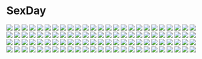 # SexDay
![](https://konachan.com/image/62bd9bc45ac5e2b59fa5e719d18970b7/Konachan.com%20-%2015387%20chocobo%20christmas%20final_fantasy_unlimited.jpg)
![](https://konachan.com/image/ebf01fe3a719b28fe72e8f681335aee9/Konachan.com%20-%2035771%202girls%20animal_ears%20blonde_hair%20blue_eyes%20blush%20foxgirl%20game_cg%20inakoi%20japanese_clothes%20kuujou_hina%20miko%20purple_eyes%20tail%20tenmaso%20whirlpool%20white_hair.jpg)
![](https://konachan.com/image/2dca35787ad7dad4a2b12ac28e69f4f4/Konachan.com%20-%20275338%20animal_ears%20aqua_eyes%20black_hair%20breasts%20christmas%20logo%20long_hair%20nipples%20nude%20original%20pussy%20tail%20thighhighs%20tofuubear%20uncensored%20watermark.jpg)
![](https://konachan.com/image/faf0e929cc6c1a06b8ff071187851ede/Konachan.com%20-%2043512%20kisume%20side_b%20touhou.jpg)
![](https://konachan.com/jpeg/41fe737eb5dcf529e70ab44abf1b18c1/Konachan.com%20-%20228959%20tagme_%28artist%29%20vocaloid%20voiceroid%20yuzuki_yukari.jpg)
![](https://konachan.com/image/318b3eafdd72158d1ff4d02247390bcc/Konachan.com%20-%20296506%20animal%20aqua_eyes%20autumn%20azur_lane%20book%20boots%20breasts%20cat%20catgirl%20dress%20food%20group%20hat%20long_hair%20mullpull%20pantyhose%20red_eyes%20twintails%20watermark.jpg)
![](https://konachan.com/image/2ab7a46a81d9e58dcd45f2f3e9ac2b11/Konachan.com%20-%209509%20asakura_nemu%20da_capo%20shirakawa_kotori.jpg)
![](https://konachan.com/image/1c94fe52d1fcb1b387f762bc37025353/Konachan.com%20-%20305755%20brown_hair%20fuu_%28fuore%29%20hoodie%20isshiki_iroha%20short_hair%20shorts%20yahari_ore_no_seishun_love_come_wa_machigatteiru..jpg)
![](https://konachan.com/jpeg/43a4dcaa4faed845cfe97be35da03409/Konachan.com%20-%20190798%20blonde_hair%20blue_eyes%20building%20city%20hat%20koroneko_p0w0q%20long_hair%20original%20purple_hair%20short_hair%20skirt%20thighhighs%20wings.jpg)
![](https://konachan.com/jpeg/73692443bbeb33dea89d5b34d52dc32b/Konachan.com%20-%20195529%20animal_ears%20bunny_ears%20bunnygirl%20dark%20fire%20group%20gun%20hat%20long_hair%20mask%20military%20reisen_udongein_inaba%20touhou%20u-joe%20weapon.jpg)
![](https://konachan.com/image/186ae3e17aec0422a442539f2bfede48/Konachan.com%20-%2073572%20christmas%20hatsune_miku%20thighhighs%20twintails%20vocaloid.jpg)
![](https://konachan.com/jpeg/b1910a917ba53852ffa89aa73fcf20ab/Konachan.com%20-%20270457%20breasts%20close%20game_cg%20mahou_shoujo_o_mucha_kucha_taoshitai%21%20maruto%20navel%20nipples%20no_bra%20toudou_ichigo%20wet.jpg)
![](https://konachan.com/image/d91a8001fbf4c3c5cc95f70f97cceadb/Konachan.com%20-%2032185%20barefoot%20bell%20blue_eyes%20blush%20glasses%20kagurazaka_asuna%20mahou_sensei_negima%20orange_hair%20ribbons%20twintails.jpg)
![](https://konachan.com/image/da2bbe1a657be48253355cee1adfbfa8/Konachan.com%20-%2038640%20kouzuki_yuuko%20muv-luv%20no_bra%20nopan%20open_shirt.jpg)
![](https://konachan.com/jpeg/58b716f2ba1028042aef6e3b1c8f88c6/Konachan.com%20-%20288162%20ass%20bed%20blonde_hair%20blue_eyes%20blush%20breasts%20cleavage%20crown%20garter%20granblue_fantasy%20kztk%20panties%20short_hair%20underwear%20undressing%20wet.jpg)
![](https://konachan.com/image/ab970114cf046b638824f318900f63b9/Konachan.com%20-%20187582%20group%20himawari%21%21_%7Eanata_dake_wo_mitsumeteru%7E%20light%20mikaduki_tenma%20onii_mikoto%20p19%20school_uniform%20teshigawara_tsubasa%20todoroki_kei%20wasurenagusa_izumi.jpg)
![](https://konachan.com/image/42017b6f65a6f1284f54031e922bf0e6/Konachan.com%20-%20130408%202girls%20boat%20flowers%20japanese_clothes%20kochiya_sanae%20leaves%20miko%20moriya_suwako%20tagme%20tagme_%28artist%29%20touhou%20tree%20water.jpg)
![](https://konachan.com/jpeg/c0c47c36d75740c7a43b1b7d83789c86/Konachan.com%20-%2088956%20bra%20censored%20fellatio%20game_cg%20gray_hair%20itsuki_kirara%20meri_chri%20orange_eyes%20penis%20tenmaso%20underwear%20whirlpool.jpg)
![](https://konachan.com/image/ea3afe2f396758cb8c9478a9a125f27c/Konachan.com%20-%2017168%20aqua_eyes%20aqua_hair%20carnevale_della_luce_della_luna%20gray_hair%20long_hair%20lunaria%20maid%20thighhighs%20twintails%20zettai_ryouiki.jpg)
![](https://konachan.com/image/c5019c6691679e37ccac14879e7a3c4a/Konachan.com%20-%20107381%20asakura_nagi%20black_hair%20blonde_hair%20brown_hair%20cecilia_alcott%20eyepatch%20fang_linyin%20gray_hair%20group%20laura_bodewig%20shinonono_houki%20thighhighs.jpg)
![](https://konachan.com/image/d046b2b31bfa38e1e54119b2c96f3efa/Konachan.com%20-%2024664%20artoria_pendragon_%28all%29%20fate_%28series%29%20fate_stay_night%20saber.jpg)
![](https://konachan.com/image/b3d5793696a591ae3387c354ab872ef9/Konachan.com%20-%20223618%20aliasing%20anal%20aqua_eyes%20breasts%20censored%20hat%20military%20mizuyan%20nipples%20no_bra%20open_shirt%20panties%20panty_pull%20penis%20pussy%20sex%20twintails%20underwear%20uniform.jpg)
![](https://konachan.com/jpeg/18cabc7ffcf4f1f28dc373233270d565/Konachan.com%20-%20291561%20animal_ears%20anthropomorphism%20azur_lane%20bikini%20black_hair%20breasts%20foxgirl%20long_hair%20sciamano240%20signed%20swimsuit%20watermark%20wristwear%20yellow_eyes.jpg)
![](https://konachan.com/jpeg/c7e10ca85871544196311d7125811267/Konachan.com%20-%20199043%20cherry%20food%20fruit%20hatsune_miku%20long_hair%20pink_eyes%20pink_hair%20raymond_busujima%20sakura_miku%20tie%20twintails%20vocaloid.jpg)
![](https://konachan.com/image/c87987ed382022be3b9650851a827fb3/Konachan.com%20-%20137866%20akemi_homura%20bath%20bathtub%20kaname_madoka%20kyuubee%20loli%20mahou_shoujo_madoka_magica%20miki_sayaka%20nude%20sakura_kyouko%20tomoe_mami%20towel.jpg)
![](https://konachan.com/jpeg/189e2637931420ed121ac8a5f7a98e1d/Konachan.com%20-%20235194%20breasts%20brown_eyes%20brown_hair%20game_cg%20long_hair%20nipples%20no_bra%20ochite_iku_niizuma%20takasaki_asuka%20wet%20yoshino_keiko.jpg)
![](https://konachan.com/jpeg/b47cc50c9facf4d7b66aa8725e4936b6/Konachan.com%20-%20257244%202girls%20aqua_eyes%20bed%20black_hair%20blush%20breasts%20brown_eyes%20fingering%20game_cg%20long_hair%20panties%20pantyhose%20ponytail%20skirt%20socks%20toranosuke%20underwear.jpg)
![](https://konachan.com/image/96d6a69e6c0767f8c44fbf934d4a674d/Konachan.com%20-%20112576%20anus%20boku_wa_tomodachi_ga_sukunai%20breasts%20kusunoki_yukimura%20maid%20nipples%20open_shirt%20pussy%20pussy_juice%20short_hair%20thighhighs%20uncensored%20yudesoba.jpg)
![](https://konachan.com/image/b1dc7f92a7083559091bfd961aa12e0d/Konachan.com%20-%20258922%20aqua_eyes%20aqua_hair%20black_hair%20cirno%20dress%20fairy%20fire%20roke_%28taikodon%29%20shameimaru_aya%20short_hair%20the_elder_scrolls%20thighhighs%20touhou%20wings.jpg)
![](https://konachan.com/jpeg/533ca8561623c5e8099c404adad2bd8b/Konachan.com%20-%20266989%20blush%20couch%20gray_hair%20kuusou_code_plus%20nemukawa_yumena%20pink_eyes%20ratsuku_kinoko%20shorts%20third-party_edit%20waifu2x.jpg)
![](https://konachan.com/jpeg/2f2457f87a1a2dd7154d0884e0aaef3e/Konachan.com%20-%20125761%202girls%20blonde_hair%20game_cg%20green_eyes%20green_hair%20hug%20kanemoto_akari%20kobuichi%20long_hair%20muririn%20noble_works%20short_hair%20skirt%20tsukiyama_sena%20yuzusoft.jpg)
![](https://konachan.com/image/412eeb3928e94bdd572273fe7c2a1491/Konachan.com%20-%20136126%20bunny%20dress%20flowers%20hatsune_miku%20long_hair%20petals%20red_eyes%20saine_%28artist%29%20vocaloid.jpg)
![](https://konachan.com/image/7cc22ba3d26a5a84bf433259feb4be28/Konachan.com%20-%20177802%20hoodie%20mugitarou%20purple_eyes%20purple_hair%20sword%20twintails%20vocaloid%20voiceroid%20weapon%20yuzuki_yukari.jpg)
![](https://konachan.com/jpeg/21f4e82fce7955b1c5293bed1f172602/Konachan.com%20-%20274286%20bed%20breasts%20game_cg%20komorebi_no_nostalgica%20nipples%20norita%20open_shirt%20panties%20striped_panties%20tagme_%28character%29%20thighhighs%20underwear.jpg)
![](https://konachan.com/image/945ac0af5296c7a00c8bd7bb69969c0b/Konachan.com%20-%20291135%20angel%20bed%20bikini%20blush%20bow%20breasts%20brown_eyes%20brown_hair%20choker%20cleavage%20collar%20cum%20halo%20long_hair%20navel%20original%20swimsuit%20thighhighs%20wings%20wristwear.jpg)
![](https://konachan.com/image/6cdaf2d407f167f5bc01647366a3ed1f/Konachan.com%20-%2048688%20akiyama_mio%20blue%20k-on%21%20polychromatic.jpg)
![](https://konachan.com/image/b8ea362314065363e8cda748626f9e26/Konachan.com%20-%20112313%20breasts%20brown_hair%20censored%20cunnilingus%20game_cg%20gray_hair%20kokuro_nozomi%20nipples%20pantyhose%20pussy%20tel-o%20yamiyo_ni_odore%20yatagarasu%20yuri.jpg)
![](https://konachan.com/jpeg/948a1ca796acc23c921fc4a139cb8748/Konachan.com%20-%20234915%20blue_eyes%20blue_hair%20cirno%20dress%20fairy%20moon%20petals%20short_hair%20signed%20touhou%20wings%20wjstpwls4.jpg)
![](https://konachan.com/jpeg/4944e5b2bbc971038742eeaf3ba7abc3/Konachan.com%20-%20259722%20blush%20breasts%20brown_eyes%20brown_hair%20cleavage%20esoragoto%20long_hair%20no_bra%20original%20school_uniform%20skirt%20wet.jpg)
![](https://konachan.com/image/a2d80cef01ddadbca95341ba0cf3dc4d/Konachan.com%20-%20169369%20black_hair%20brown_hair%20foxgirl%20group%20loiza%20long_hair%20male%20mask%20miko%20original%20ponytail%20short_hair%20stockings%20tail%20tattoo%20umbrella%20weapon%20white_hair.jpg)
![](https://konachan.com/image/5d2effd5ce5b42c87506b81a8e3f0d7e/Konachan.com%20-%20153038%20animal%20bird%20book%20hat%20long_hair%20original%20red_eyes%20ukai_saki%20witch.jpg)
![](https://konachan.com/jpeg/e4250bba876b8c434656162a1d55de90/Konachan.com%20-%20119719%20asa_project%20bed%20blush%20breasts%20fingering%20game_cg%20kinomoto_sakuya%20masturbation%20nipples%20open_shirt%20orange_hair%20panta%20panties%20ponytail%20underwear.jpg)
![](https://konachan.com/image/0f1a9a23d195f6bddef33be5543e8a50/Konachan.com%20-%20155041%20black_hair%20blue_eyes%20goulart_knights%20killermuppet.jpg)
![](https://konachan.com/jpeg/a213e826bcc00806f840c2ceaf984844/Konachan.com%20-%2046388%20blush%20gloves%20halloween%20hat%20hinata_nao%20night%20original%20purple_eyes%20wink%20witch.jpg)
![](https://konachan.com/image/6fc5231b9644721559cd00daf51c7df3/Konachan.com%20-%20265543%202girls%20animal_ears%20black_hair%20blue_eyes%20bunny_ears%20bunnygirl%20gray_eyes%20gray_hair%20hug%20long_hair%20nijisanji%20shoujo_ai%20tail%20thighhighs%20wolfgirl.jpg)
![](https://konachan.com/image/edff9a706579433054d533b45eddc709/Konachan.com%20-%20158708%20black_hair%20blush%20gokou_ruri%20hozumi_kaoru%20long_hair%20ore_no_imouto_ga_konna_ni_kawaii_wake_ga_nai%20purple_eyes.jpg)
![](https://konachan.com/image/72ad40f2a315f3005295335e588a8092/Konachan.com%20-%20223654%20anthropomorphism%20aqua_eyes%20battleship_girls%20blonde_hair%20blush%20breasts%20cleavage%20panties%20quuni%20torn_clothes%20underwear.jpg)
![](https://konachan.com/image/ed1d0b39ddb38df203bb256faabe1b5e/Konachan.com%20-%20140434%20aqua_eyes%20black_hair%20boots%20car%20couzone%20hat%20original%20pantyhose%20shorts.jpg)
![](https://konachan.com/image/f9be3f2a7cde97722fa0ca21c0ba8ba9/Konachan.com%20-%20104518%20anjou_naruko%20ano_hi_mita_hana_no_namae_wo_bokutachi_wa_mada_shiranai%20monpuchi%20nopan%20pussy%20thighhighs%20uncensored.jpg)
![](https://konachan.com/jpeg/3be4aff4750ee04b92cc4eb5e7860b62/Konachan.com%20-%20285203%20aikagi_2%20azarashi_soft%20bed%20blonde_hair%20blue_eyes%20blush%20breasts%20game_cg%20gintarou_%28kurousagi108%29%20long_hair%20nipples%20nude%20sumeragi_ayano.jpg)
![](https://konachan.com/image/228750f286fe68a59b9b3b096ccddab9/Konachan.com%20-%20108731%20glasses%20nagato_yuki%20scarf%20snow%20suzumiya_haruhi_no_yuutsu.jpg)
![](https://konachan.com/image/7c56665983f37881c826c70d43ce378b/Konachan.com%20-%2028386%20alice_parade%20breasts%20censored%20futarimeno_alice%20game_cg%20heitaisan_rouge13%20open_shirt%20sex%20unisonshift.jpg)
![](https://konachan.com/image/90a248c7ec13787815d27b598f09c676/Konachan.com%20-%2038752%20aqua_eyes%20aqua_hair%20eretto%20hachune_miku%20hatsune_miku%20headphones%20leek%20twintails%20vocaloid.jpg)
![](https://konachan.com/image/53aca79e369da95db67af42789ac4874/Konachan.com%20-%20181501%20green_eyes%20green_hair%20kagiyama_hina%20ribbons%20touhou%20wiriam07.jpg)
![](https://konachan.com/jpeg/b5ab40647aeaf9e45bfbaa81f2ebc01b/Konachan.com%20-%20254126%20anthropomorphism%20azur_lane%20bikini%20breasts%20cleavage%20cropped%20erect_nipples%20long_hair%20navel%20parody%20sukemyon%20sunglasses%20swimsuit%20twintails%20white_hair.jpg)
![](https://konachan.com/image/9d2a6e82f505ce6c31180b0080c98eea/Konachan.com%20-%2068918%20brown_eyes%20brown_hair%20instrument%20moriguchi_yuu%20short_hair%20sora_no_woto%20sorami_kanata%20uniform.jpg)
![](https://konachan.com/jpeg/398c0efdec0539b9ed8c200ead89a705/Konachan.com%20-%20281077%20censored%20game_cg%20kiss%20koi_to_koi_suru_utopia%20lovematic%20nude%20peko%20yashiki_moegi.jpg)
![](https://konachan.com/jpeg/9c1917dcdb3b916be09d677ee2a2fbea/Konachan.com%20-%2092555%20inubashiri_momiji%20kuromiya%20touhou%20wolfgirl.jpg)
![](https://konachan.com/image/6607ea9cd66e8d0ed941898c4b10bc2c/Konachan.com%20-%20307094%20blue_hair%20chinese_clothes%20green_eyes%20leaves%20long_hair%20luo_tianyi%20sky%20vocaloid%20vocaloid_china%20wristwear%20yaduo.jpg)
![](https://konachan.com/image/24269f69cde49f95229765cb46780f70/Konachan.com%20-%20134822%20animal%20barefoot%20bird%20black_hair%20blonde_hair%20blue_hair%20clouds%20hat%20headphones%20long_hair%20orange_hair%20original%20purple_hair%20red_hair%20sky%20tree%20wings.jpg)
![](https://konachan.com/jpeg/fe530cd947633443c4993c2ac81442ee/Konachan.com%20-%20213749%20akazukinchantaberu%20animal_ears%20apple%20ass%20breasts%20censored%20food%20foxgirl%20fruit%20granblue_fantasy%20nipples%20nopan%20pussy%20pussy_juice%20tail.jpg)
![](https://konachan.com/image/7b13da571293984b5bbe343ba3eac9d7/Konachan.com%20-%20182446%20black_hair%20gen_%28genetrix%29%20japanese_clothes%20long_hair%20original%20see_through%20water%20wet.jpg)
![](https://konachan.com/jpeg/b8586c9912fdef0867375d6f0458f229/Konachan.com%20-%20229158%20aqua_eyes%20ass%20bikini%20black_hair%20brown_hair%20clouds%20flat_chest%20game_cg%20loli%20long_hair%20ponytail%20sky%20swimsuit%20tree%20twintails%20water%20white_hair%20wink.jpg)
![](https://konachan.com/jpeg/58d466a2018de50f6a41ac0da0b9f428/Konachan.com%20-%20147402%20guitar%20headphones%20instrument%20nagato_yuki%20nil%20suzumiya_haruhi_no_yuutsu%20thighhighs%20white.jpg)
![](https://konachan.com/jpeg/024d2a0b4f94ef53cbd07a8f439cc1db/Konachan.com%20-%20107743%20armor%20blue_eyes%20kisaki_mio%20komori_kei%20pink_hair%20short_hair%20skirt%20walkure_romanze.jpg)
![](https://konachan.com/image/8ab2d528a148c055e1c05e720cd1a467/Konachan.com%20-%2096687%20akemi_homura%20mahou_shoujo_madoka_magica.jpg)
![](https://konachan.com/image/b89eaba850f8aa79ac292f3063e4e08f/Konachan.com%20-%2099766%20alta%20mahou_shoujo_madoka_magica%20tomoe_mami.jpg)
![](https://konachan.com/image/c50f5507c7927e7133df4619a81b0189/Konachan.com%20-%206992%20black_magic%20gagraphic%20logo%20tsubaki_harusame.jpg)
![](https://konachan.com/image/cdc79bd9000b9a2a0fe3c622339cec99/Konachan.com%20-%20196343%20blue_hair%20clouds%20feng_you%20kaito%20male%20scarf%20scenic%20sky%20vocaloid%20water.jpg)
![](https://konachan.com/image/e7f341db21d046d23deb9ca2069e74d2/Konachan.com%20-%2070036%20blush%20brown_eyes%20brown_hair%20caffein%20flowers%20meiko%20short_hair%20vocaloid.jpg)
![](https://konachan.com/jpeg/6812ae336e5a554d8d853bbe9bb75066/Konachan.com%20-%20281569%20anus%20ass%20blush%20breasts%20brown_hair%20censored%20fate_grand_order%20fate_%28series%29%20janong%20long_hair%20murasaki_shikibu%20nude%20purple_eyes%20pussy.jpg)
![](https://konachan.com/image/51d42f7abca904da0be634b0ab21b052/Konachan.com%20-%20122440%20aqua_hair%20ayase_%28ayasegiken%29%20elbow_gloves%20gloves%20hatsune_miku%20long_hair%20motorcycle%20polychromatic%20thighhighs%20tie%20twintails%20vocaloid%20zettai_ryouiki.jpg)
![](https://konachan.com/jpeg/24ab2345ff1be683c15d1766fb1ae0b7/Konachan.com%20-%20188162%20amano_misa%20black_hair%20blush%20breast_grab%20breasts%20game_cg%20long_hair%20nipples%20nude%20red_eyes%20shower%20yuuki_rika.jpg)
![](https://konachan.com/jpeg/762c381020d4d264a11a3c1fca30b59f/Konachan.com%20-%2068374%20bed%20blush%20breasts%20matsubara_yuna%20nipples%20nude%20oda_nanami%20panties%20panty_pull%20peko%20sono_hanabira_ni_kuchizuke_wo%20topless%20underwear%20yuri.jpg)
![](https://konachan.com/jpeg/904e3f9ab852a0f94488df46d1888231/Konachan.com%20-%20109285%20blue_eyes%20brown_hair%20hisagihara_yui%20suzukaze_no_melt%20tenmaso%20twintails.jpg)
![](https://konachan.com/image/76c4b754a1f60d104e74e8e7e977ab9a/Konachan.com%20-%20125429%20cake%20christmas%20food%20ikamusume%20loli%20santa_costume%20shinryaku%21_ikamusume.jpg)
![](https://konachan.com/jpeg/df118a3ec7d25f211a32dd56907cbe78/Konachan.com%20-%20221673%20dress%20microphone%20mizuki_nana%20original%20ponytail%20tsubura.jpg)
![](https://konachan.com/jpeg/6b9e743453db8a0da2676e89aefa13fd/Konachan.com%20-%20276968%20black_hair%20blush%20bow%20brown_eyes%20brown_hair%20dress%20gloves%20idolmaster%20igarashi_kyouko%20kohinata_miho%20long_hair%20ponytail%20short_hair%20u_rin%20wink.jpg)
![](https://konachan.com/jpeg/63d2e97ba592f0056581203224f2458c/Konachan.com%20-%20276135%20bed%20black_hair%20breast_grab%20breasts%20game_cg%20naked_shirt%20navel%20nipples%20open_shirt%20penis%20purple_eyes%20pussy%20spread_legs%20tears%20thighhighs%20uncensored.jpg)
![](https://konachan.com/jpeg/909a4a2619772b3f7a0ada84608c5006/Konachan.com%20-%20244584%20apple228%20breasts%20gray_hair%20long_hair%20navel%20nude%20original%20pink_eyes.jpg)
![](https://konachan.com/jpeg/57ffaf2dc500960a8611ac3c8ccef7ee/Konachan.com%20-%20290529%20aqua_eyes%20braids%20breasts%20chain%20cleavage%20collar%20dress%20drink%20flowers%20gloves%20group%20headdress%20long_hair%20maid%20sideboob%20silver15%20stockings%20twintails.jpg)
![](https://konachan.com/image/ebb6522de34abeb76827c091dd474e53/Konachan.com%20-%2094334%20black_hair%20fushikawa_kokoro%20japanese_clothes%20kimono%20long_hair%20maji_de_watashi_ni_koi_shinasai%21%20purple_eyes.jpg)
![](https://konachan.com/image/4d545c51c3483fb4ba0bacaff61b0604/Konachan.com%20-%2052161%20aqua_eyes%20aqua_hair%20hatsune_miku%20long_hair%20popi_%28pixiv%29%20thighhighs%20twintails%20vocaloid%20white.jpg)
![](https://konachan.com/image/ae2f9fe8237b4fa3dd7f964274a10f57/Konachan.com%20-%2039635%20abel_nightroad%20blue_eyes%20brown_hair%20esther_blanchett%20glasses%20gloves%20gray_hair%20gun%20nun%20red_hair%20thores_shibamoto%20trinity_blood%20weapon.jpg)
![](https://konachan.com/jpeg/0a690da860fc7db3ac52c1c61a966dd8/Konachan.com%20-%20200710%20black%20blue_eyes%20braids%20brown_hair%20chibi%20crossover%20honebami_toshiro%20jiang-ge%20kneehighs%20long_hair%20male%20ponytail%20school_uniform%20touken_ranbu.jpg)
![](https://konachan.com/image/f2a45e311e9de4a08a3fb214da55aa3a/Konachan.com%20-%2071060%20capcom%20red%20rockman%20sword%20weapon%20zero.jpg)
![](https://konachan.com/jpeg/2c9880f4767508512d390a358c9d45fe/Konachan.com%20-%2085144%20breasts%20cleavage%20jpeg_artifacts%20logo%20red%20red_hair%20tengen_toppa_gurren_lagann%20thighhighs%20wink%20yoko_littner.jpg)
![](https://konachan.com/jpeg/efe3810365860ea9e348bf8a111ee4fb/Konachan.com%20-%20285285%20bra%20breasts%20choker%20cropped%20demon%20fang%20horns%20karinto_yamada%20long_hair%20original%20pink_eyes%20pink_hair%20succubus%20underwear%20waifu2x%20wings.jpg)
![](https://konachan.com/image/077c07673af53725a056d05fb7f8fe25/Konachan.com%20-%2096107%20breasts%20censored%20fate_testarossa%20kamogawa_tanuki%20nipples%20no_bra%20nopan%20open_shirt%20sex%20takamachi_nanoha%20thighhighs%20yagami_hayate.jpg)
![](https://konachan.com/jpeg/35ee70f4c56f494d2db504638320fedf/Konachan.com%20-%20228996%20ass%20blush%20breasts%20bubbles%20fang%20narumi_marine%20panties%20pink_eyes%20pink_hair%20ribbons%20short_hair%20thighhighs%20twintails%20underwear%20wand%20whirlpool.jpg)
![](https://konachan.com/jpeg/3d9dce39f5b8c73d89643e38788473b2/Konachan.com%20-%2018590%20animal_ears%20bikini%20catgirl%20swimsuit%20tagme.jpg)
![](https://konachan.com/jpeg/5d9412fc23ce900fc486f3a04112c2ae/Konachan.com%20-%20259771%20annin_doufu%20gothic%20idolmaster%20idolmaster_cinderella_girls%20idolmaster_cinderella_girls_starlight_stage%20kohinata_miho.jpg)
![](https://konachan.com/image/61e1a207a6efdba0a5de36a81e083150/Konachan.com%20-%20115668%20aisora%20blue_eyes%20blue_hair%20hatsune_miku%20leek%20vocaloid.jpg)
![](https://konachan.com/image/325ec78a3c3ce986e7e5c1fedc1db363/Konachan.com%20-%2039908%20eien_no_aselia.jpg)
![](https://konachan.com/jpeg/32942b087553a28f908a61fbcd0a9b4d/Konachan.com%20-%20253566%20apron%20blonde_hair%20breasts%20elbow_gloves%20food%20gloves%20green%20green_eyes%20hat%20logo%20long_hair%20senran_kagura%20sword%20tagme_%28artist%29%20weapon%20yomi_%28senran_kagura%29.jpg)
![](https://konachan.com/jpeg/d05706cce3f42a503d2af0637994c4b1/Konachan.com%20-%20200292%20animal_ears%20barefoot%20black_hair%20blonde_hair%20breasts%20cleavage%20crown%20dark_skin%20flowers%20horns%20multiple_tails%20original%20sukage%20tail%20thighhighs.jpg)
![](https://konachan.com/image/5d670337a0fcca65c01b544fc9e5a963/Konachan.com%20-%20284543%20aqua_eyes%20asa_no_ha%20bikini%20blush%20breasts%20cleavage%20jpeg_artifacts%20long_hair%20navel%20orange_hair%20original%20shade%20swimsuit%20twintails%20underboob.jpg)
![](https://konachan.com/jpeg/d42bcf7d497a91c9f5feb8b91b2a0910/Konachan.com%20-%20102257%20cube%20game_cg%20kanekiyo_miwa%20loli%20natsu_no_ame%20polychromatic%20segawa_rikako.jpg)
![](https://konachan.com/image/8c526a1037639bffabda251a5299685e/Konachan.com%20-%20202358%202girls%20animal%20blonde_hair%20bow%20clouds%20dress%20flowers%20green_hair%20hashimochi%20leaves%20long_hair%20rabbit%20short_hair%20signed%20twintails%20vocaloid%20wristwear.jpg)
![](https://konachan.com/image/af8f75fa5fa4c42b2b6a39d5a3240a2d/Konachan.com%20-%20306895%20black_hair%20book%20close%20headphones%20long_hair%20original%20otoufu_%28gotouhu%29%20purple_eyes%20signed.jpg)
